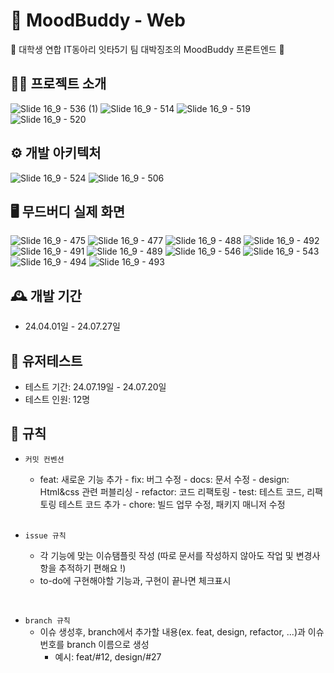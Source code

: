 # 📔 MoodBuddy - Web
🦫 대학생 연합 IT동아리 잇타5기 팀 대박징조의 MoodBuddy 프론트엔드 🦫

## 👨‍💻 프로젝트 소개
![Slide 16_9 - 536 (1)](https://github.com/user-attachments/assets/61b83563-2496-4d61-aa91-29e4392e656f)
![Slide 16_9 - 514](https://github.com/user-attachments/assets/5c030d7a-882c-4ad2-af45-4086d8b97561)
![Slide 16_9 - 519](https://github.com/user-attachments/assets/dc002fed-dc2c-4511-816c-e321090d119d)
![Slide 16_9 - 520](https://github.com/user-attachments/assets/26d15186-8bcf-4c3a-91a8-b3cd98b69e89)
<br>

## ⚙️ 개발 아키텍처
![Slide 16_9 - 524](https://github.com/user-attachments/assets/13de24d9-5fd4-43c7-a5da-e324f6b4d867)
![Slide 16_9 - 506](https://github.com/user-attachments/assets/dc521e90-b4fd-4cd2-94e2-1e2d2a93dbbb)
<br>

## 🖥️ 무드버디 실제 화면
![Slide 16_9 - 475](https://github.com/user-attachments/assets/8db0dbf0-0c61-420b-9bb1-497f80b802dc)
![Slide 16_9 - 477](https://github.com/user-attachments/assets/fe4a279c-d872-48eb-ab29-2de2627d7631)
![Slide 16_9 - 488](https://github.com/user-attachments/assets/1d4a8bdc-5dc6-4015-861a-9f135cf07273)
![Slide 16_9 - 492](https://github.com/user-attachments/assets/b91aeb51-91fe-4059-a2ca-01e257a7f166)
![Slide 16_9 - 491](https://github.com/user-attachments/assets/3ec5da46-63de-4b67-99a3-aea10dd2477f)
![Slide 16_9 - 489](https://github.com/user-attachments/assets/7e1354f8-dbb5-47f8-925a-f3e44304e068)
![Slide 16_9 - 546](https://github.com/user-attachments/assets/73ad1b66-6ce5-4dc1-b5fd-f6b69f26f562)
![Slide 16_9 - 543](https://github.com/user-attachments/assets/9e3b67a0-2eee-443f-ad79-c42af3acaad7)
![Slide 16_9 - 494](https://github.com/user-attachments/assets/3d6159c0-b8f8-4f61-a8cf-dea0c27aa423)
![Slide 16_9 - 493](https://github.com/user-attachments/assets/5ecc9021-4309-44a1-bf54-f585b7707b3d)

## 🕰️ 개발 기간

- 24.04.01일 - 24.07.27일

## 👥 유저테스트
- 테스트 기간: 24.07.19일 - 24.07.20일
- 테스트 인원: 12명

## 📝 규칙

- `커밋 컨벤션`
  - feat: 새로운 기능 추가 - fix: 버그 수정 - docs: 문서 수정 - design: Html&css 관련 퍼블리싱 - refactor: 코드 리팩토링 - test: 테스트 코드, 리팩토링 테스트 코드 추가 - chore: 빌드 업무 수정, 패키지 매니저 수정
  <br>

- `issue 규칙`
  - 각 기능에 맞는 이슈탬플릿 작성 (따로 문서를 작성하지 않아도 작업 및 변경사항을 추적하기 편해요 !)
  - to-do에 구현해야할 기능과, 구현이 끝나면 체크표시

<br>

- `branch 규칙`
  - 이슈 생성후, branch에서 추가할 내용(ex. feat, design, refactor, ...)과 이슈번호를 branch 이름으로 생성
    - 예시: feat/#12, design/#27
